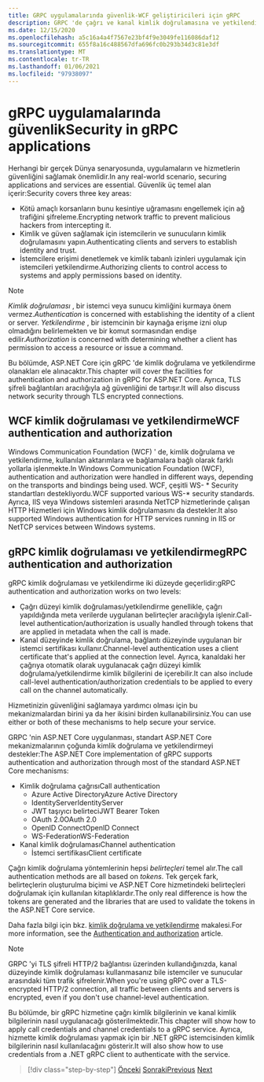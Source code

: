 ```yaml
---
title: GRPC uygulamalarında güvenlik-WCF geliştiricileri için gRPC
description: GRPC 'de çağrı ve kanal kimlik doğrulamasına ve yetkilendirmeye genel bakış.
ms.date: 12/15/2020
ms.openlocfilehash: a5c16a4a4f7567e23bf4f9e3049fe116086daf12
ms.sourcegitcommit: 655f8a16c488567dfa696fc0b293b34d3c81e3df
ms.translationtype: MT
ms.contentlocale: tr-TR
ms.lasthandoff: 01/06/2021
ms.locfileid: "97938097"
---
```

# <a name="security-in-grpc-applications"></a><span data-ttu-id="c8103-103">gRPC uygulamalarında güvenlik</span><span class="sxs-lookup"><span data-stu-id="c8103-103">Security in gRPC applications</span></span>

<span data-ttu-id="c8103-104">Herhangi bir gerçek Dünya senaryosunda, uygulamaların ve hizmetlerin güvenliğini sağlamak önemlidir.</span><span class="sxs-lookup"><span data-stu-id="c8103-104">In any real-world scenario, securing applications and services are essential.</span></span> <span data-ttu-id="c8103-105">Güvenlik üç temel alan içerir:</span><span class="sxs-lookup"><span data-stu-id="c8103-105">Security covers three key areas:</span></span>

* <span data-ttu-id="c8103-106">Kötü amaçlı korsanların bunu kesintiye uğramasını engellemek için ağ trafiğini şifreleme.</span><span class="sxs-lookup"><span data-stu-id="c8103-106">Encrypting network traffic to prevent malicious hackers from intercepting it.</span></span>
* <span data-ttu-id="c8103-107">Kimlik ve güven sağlamak için istemcilerin ve sunucuların kimlik doğrulamasını yapın.</span><span class="sxs-lookup"><span data-stu-id="c8103-107">Authenticating clients and servers to establish identity and trust.</span></span>
* <span data-ttu-id="c8103-108">İstemcilere erişimi denetlemek ve kimlik tabanlı izinleri uygulamak için istemcileri yetkilendirme.</span><span class="sxs-lookup"><span data-stu-id="c8103-108">Authorizing clients to control access to systems and apply permissions based on identity.</span></span>

> [!NOTE]
> <span data-ttu-id="c8103-109">*Kimlik doğrulaması* , bir istemci veya sunucu kimliğini kurmaya önem vermez.</span><span class="sxs-lookup"><span data-stu-id="c8103-109">*Authentication* is concerned with establishing the identity of a client or server.</span></span> <span data-ttu-id="c8103-110">*Yetkilendirme* , bir istemcinin bir kaynağa erişme izni olup olmadığını belirlemekten ve bir komut sormasından endişe edilir.</span><span class="sxs-lookup"><span data-stu-id="c8103-110">*Authorization* is concerned with determining whether a client has permission to access a resource or issue a command.</span></span>

<span data-ttu-id="c8103-111">Bu bölümde, ASP.NET Core için gRPC 'de kimlik doğrulama ve yetkilendirme olanakları ele alınacaktır.</span><span class="sxs-lookup"><span data-stu-id="c8103-111">This chapter will cover the facilities for authentication and authorization in gRPC for ASP.NET Core.</span></span> <span data-ttu-id="c8103-112">Ayrıca, TLS şifreli bağlantıları aracılığıyla ağ güvenliğini de tartışır.</span><span class="sxs-lookup"><span data-stu-id="c8103-112">It will also discuss network security through TLS encrypted connections.</span></span>

## <a name="wcf-authentication-and-authorization"></a><span data-ttu-id="c8103-113">WCF kimlik doğrulaması ve yetkilendirme</span><span class="sxs-lookup"><span data-stu-id="c8103-113">WCF authentication and authorization</span></span>

<span data-ttu-id="c8103-114">Windows Communication Foundation (WCF) ' de, kimlik doğrulama ve yetkilendirme, kullanılan aktarımlara ve bağlamalara bağlı olarak farklı yollarla işlenmekte.</span><span class="sxs-lookup"><span data-stu-id="c8103-114">In Windows Communication Foundation (WCF), authentication and authorization were handled in different ways, depending on the transports and bindings being used.</span></span> <span data-ttu-id="c8103-115">WCF, çeşitli WS- \* Security standartları destekliyordu.</span><span class="sxs-lookup"><span data-stu-id="c8103-115">WCF supported various WS-\* security standards.</span></span> <span data-ttu-id="c8103-116">Ayrıca, IIS veya Windows sistemleri arasında NetTCP hizmetlerinde çalışan HTTP Hizmetleri için Windows kimlik doğrulamasını da destekler.</span><span class="sxs-lookup"><span data-stu-id="c8103-116">It also supported Windows authentication for HTTP services running in IIS or NetTCP services between Windows systems.</span></span>

## <a name="grpc-authentication-and-authorization"></a><span data-ttu-id="c8103-117">gRPC kimlik doğrulaması ve yetkilendirme</span><span class="sxs-lookup"><span data-stu-id="c8103-117">gRPC authentication and authorization</span></span>

<span data-ttu-id="c8103-118">gRPC kimlik doğrulaması ve yetkilendirme iki düzeyde geçerlidir:</span><span class="sxs-lookup"><span data-stu-id="c8103-118">gRPC authentication and authorization works on two levels:</span></span>

* <span data-ttu-id="c8103-119">Çağrı düzeyi kimlik doğrulaması/yetkilendirme genellikle, çağrı yapıldığında meta verilerde uygulanan belirteçler aracılığıyla işlenir.</span><span class="sxs-lookup"><span data-stu-id="c8103-119">Call-level authentication/authorization is usually handled through tokens that are applied in metadata when the call is made.</span></span>
* <span data-ttu-id="c8103-120">Kanal düzeyinde kimlik doğrulama, bağlantı düzeyinde uygulanan bir istemci sertifikası kullanır.</span><span class="sxs-lookup"><span data-stu-id="c8103-120">Channel-level authentication uses a client certificate that's applied at the connection level.</span></span> <span data-ttu-id="c8103-121">Ayrıca, kanaldaki her çağrıya otomatik olarak uygulanacak çağrı düzeyi kimlik doğrulama/yetkilendirme kimlik bilgilerini de içerebilir.</span><span class="sxs-lookup"><span data-stu-id="c8103-121">It can also include call-level authentication/authorization credentials to be applied to every call on the channel automatically.</span></span>

<span data-ttu-id="c8103-122">Hizmetinizin güvenliğini sağlamaya yardımcı olması için bu mekanizmalardan birini ya da her ikisini birden kullanabilirsiniz.</span><span class="sxs-lookup"><span data-stu-id="c8103-122">You can use either or both of these mechanisms to help secure your service.</span></span>

<span data-ttu-id="c8103-123">GRPC 'nin ASP.NET Core uygulanması, standart ASP.NET Core mekanizmalarının çoğunda kimlik doğrulama ve yetkilendirmeyi destekler:</span><span class="sxs-lookup"><span data-stu-id="c8103-123">The ASP.NET Core implementation of gRPC supports authentication and authorization through most of the standard ASP.NET Core mechanisms:</span></span>

- <span data-ttu-id="c8103-124">Kimlik doğrulama çağrısı</span><span class="sxs-lookup"><span data-stu-id="c8103-124">Call authentication</span></span>
  - <span data-ttu-id="c8103-125">Azure Active Directory</span><span class="sxs-lookup"><span data-stu-id="c8103-125">Azure Active Directory</span></span>
  - <span data-ttu-id="c8103-126">IdentityServer</span><span class="sxs-lookup"><span data-stu-id="c8103-126">IdentityServer</span></span>
  - <span data-ttu-id="c8103-127">JWT taşıyıcı belirteci</span><span class="sxs-lookup"><span data-stu-id="c8103-127">JWT Bearer Token</span></span>
  - <span data-ttu-id="c8103-128">OAuth 2.0</span><span class="sxs-lookup"><span data-stu-id="c8103-128">OAuth 2.0</span></span>
  - <span data-ttu-id="c8103-129">OpenID Connect</span><span class="sxs-lookup"><span data-stu-id="c8103-129">OpenID Connect</span></span>
  - <span data-ttu-id="c8103-130">WS-Federation</span><span class="sxs-lookup"><span data-stu-id="c8103-130">WS-Federation</span></span>
- <span data-ttu-id="c8103-131">Kanal kimlik doğrulaması</span><span class="sxs-lookup"><span data-stu-id="c8103-131">Channel authentication</span></span>
  - <span data-ttu-id="c8103-132">İstemci sertifikası</span><span class="sxs-lookup"><span data-stu-id="c8103-132">Client certificate</span></span>

<span data-ttu-id="c8103-133">Çağrı kimlik doğrulama yöntemlerinin hepsi *belirteçleri* temel alır.</span><span class="sxs-lookup"><span data-stu-id="c8103-133">The call authentication methods are all based on *tokens*.</span></span> <span data-ttu-id="c8103-134">Tek gerçek fark, belirteçlerin oluşturulma biçimi ve ASP.NET Core hizmetindeki belirteçleri doğrulamak için kullanılan kitaplıklardır.</span><span class="sxs-lookup"><span data-stu-id="c8103-134">The only real difference is how the tokens are generated and the libraries that are used to validate the tokens in the ASP.NET Core service.</span></span>

<span data-ttu-id="c8103-135">Daha fazla bilgi için bkz. [kimlik doğrulama ve yetkilendirme](/aspnet/core/grpc/authn-and-authz) makalesi.</span><span class="sxs-lookup"><span data-stu-id="c8103-135">For more information, see the [Authentication and authorization](/aspnet/core/grpc/authn-and-authz) article.</span></span>

> [!NOTE]
> <span data-ttu-id="c8103-136">GRPC 'yi TLS şifreli HTTP/2 bağlantısı üzerinden kullandığınızda, kanal düzeyinde kimlik doğrulaması kullanmasanız bile istemciler ve sunucular arasındaki tüm trafik şifrelenir.</span><span class="sxs-lookup"><span data-stu-id="c8103-136">When you're using gRPC over a TLS-encrypted HTTP/2 connection, all traffic between clients and servers is encrypted, even if you don't use channel-level authentication.</span></span>

<span data-ttu-id="c8103-137">Bu bölümde, bir gRPC hizmetine çağrı kimlik bilgilerinin ve kanal kimlik bilgilerinin nasıl uygulanacağı gösterilmektedir.</span><span class="sxs-lookup"><span data-stu-id="c8103-137">This chapter will show how to apply call credentials and channel credentials to a gRPC service.</span></span> <span data-ttu-id="c8103-138">Ayrıca, hizmette kimlik doğrulaması yapmak için bir .NET gRPC istemcisinden kimlik bilgilerinin nasıl kullanılacağını gösterir.</span><span class="sxs-lookup"><span data-stu-id="c8103-138">It will also show how to use credentials from a .NET gRPC client to authenticate with the service.</span></span>

>[!div class="step-by-step"]
><span data-ttu-id="c8103-139">[Önceki](client-libraries.md) 
> [Sonraki](call-credentials.md)</span><span class="sxs-lookup"><span data-stu-id="c8103-139">[Previous](client-libraries.md)
[Next](call-credentials.md)</span></span>
